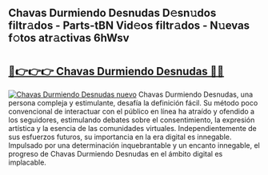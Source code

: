 ## Chavas Durmiendo Desnudas D𝚎sn𝚞dos filtr𝚊dos - Parts-tBN Vid𝚎os filtr𝚊dos - N𝚞evas f𝚘tos atr𝚊ctivas 6hWsv

# <h2><a href="http://mb4c49h.tromn.icu/?c=Chavas+Durmiendo+Desnudas">🔗👉👉👉 Chavas Durmiendo Desnudas 🔗🔗</a></h2>

[![Chavas Durmiendo Desnudas nuevo](https://i.imgur.com/pEAQMta.gif)](http://mb4c49h.tromn.icu/?c=Chavas+Durmiendo+Desnudas)
Chavas Durmiendo Desnudas, una persona compleja y estimulante, desafía la definición fácil. Su método poco convencional de interactuar con el público en línea ha atraído y ofendido a los seguidores, estimulando debates sobre el consentimiento, la expresión artística y la esencia de las comunidades virtuales. Independientemente de sus esfuerzos futuros, su importancia en la era digital es innegable. Impulsado por una determinación inquebrantable y un encanto innegable, el progreso de Chavas Durmiendo Desnudas en el ámbito digital es implacable.
